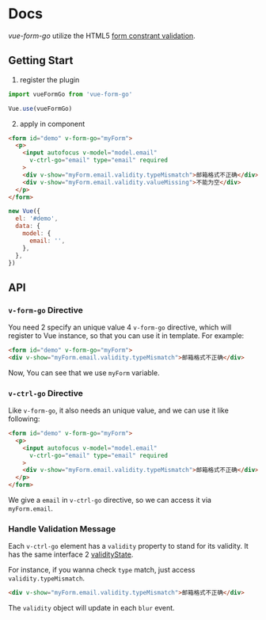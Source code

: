 # Docs
*vue-form-go* utilize the HTML5 [form constrant validation](http://www.html5rocks.com/en/tutorials/forms/constraintvalidation/). 

## Getting Start

1. register the plugin

```javascript
import vueFormGo from 'vue-form-go'

Vue.use(vueFormGo)
```

2. apply in component

```html
<form id="demo" v-form-go="myForm">
  <p>
    <input autofocus v-model="model.email"
      v-ctrl-go="email" type="email" required 
    >
    <div v-show="myForm.email.validity.typeMismatch">邮箱格式不正确</div>
    <div v-show="myForm.email.validity.valueMissing">不能为空</div>
  </p>
</form>
```
```javascript
new Vue({
  el: '#demo',
  data: {
    model: {
      email: '',
    },
  },
})
```

## API
### `v-form-go` Directive
You need 2 specify an unique value 4 `v-form-go` directive, which will register to Vue instance, so that you can use it in template. For example:

```html
<form id="demo" v-form-go="myForm">
<div v-show="myForm.email.validity.typeMismatch">邮箱格式不正确</div>
```

Now, You can see that we use `myForm` variable.


### `v-ctrl-go` Directive
Like `v-form-go`, it also needs an unique value, and we can use it like following:

```html
<form id="demo" v-form-go="myForm">
  <p>
    <input autofocus v-model="model.email"
      v-ctrl-go="email" type="email" required 
    >
    <div v-show="myForm.email.validity.typeMismatch">邮箱格式不正确</div>
  </p>
</form>
```
We give a `email` in `v-ctrl-go` directive, so we can access it via `myForm.email`.


### Handle Validation Message
Each `v-ctrl-go` element has a `validity` property to stand for its validity. It has the same interface 2 [validityState](http://devdocs.io/dom/validitystate). 

For instance, if you wanna check `type` match, just access `validity.typeMismatch`.

```html
<div v-show="myForm.email.validity.typeMismatch">邮箱格式不正确</div>
```

The `validity` object will update in each `blur` event.